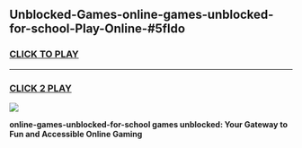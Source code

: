 
## Unblocked-Games-online-games-unblocked-for-school-Play-Online-#5fldo
<h3>
<a href="https://premium.freeplayer.one?title=online-games-unblocked-for-school&ref=27F">CLICK TO PLAY</a></h3>
<hr>

<h3>
<a href="https://premium.freeplayer.one?title=online-games-unblocked-for-school&ref=27F">CLICK 2 PLAY</a>
  
</h3>

<a href="https://premium.freeplayer.one?title=online-games-unblocked-for-school&ref=27F"><img src="https://clearcache.store/games.png"></a>


**online-games-unblocked-for-school games unblocked: Your Gateway to Fun and Accessible Online Gaming**

